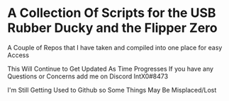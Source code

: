 # A Collection Of Scripts for the USB Rubber Ducky and the Flipper Zero

A Couple of Repos that I have taken and compiled into one place for easy Access

This Will Continue to Get Updated As Time Progresses
If you have any Questions or Concerns add me on Discord IntX0#8473

I'm Still Getting Used to Github so Some Things May Be Misplaced/Lost
